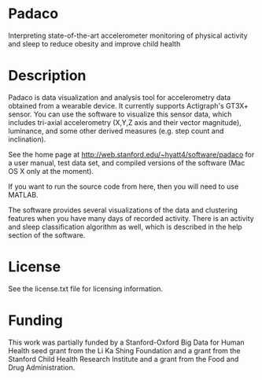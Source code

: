 Padaco
======

Interpreting state-of-the-art accelerometer monitoring of physical activity and sleep to reduce obesity and improve child health

# Description

Padaco is data visualization and analysis tool for accelerometry data obtained from a wearable device.  It currently supports Actigraph's GT3X+ sensor. You can use the software to visualize this sensor data, which includes tri-axial accelerometry (X,Y,Z axis and their vector magnitude), luminance, and some other derived measures (e.g. step count and inclination).

See the home page at http://web.stanford.edu/~hyatt4/software/padaco for a user manual, test data set, and compiled versions of the software (Mac OS X only at the moment).

If you want to run the source code from here, then you will need to use MATLAB.

The software provides several visualizations of the data and clustering features when you have many days of recorded activity. There is an activity and sleep classification algorithm as well, which is described in the help section of the software.

# License

See the license.txt file for licensing information.

# Funding

This work was partially funded by a Stanford-Oxford Big Data for Human Health seed grant from the Li Ka Shing Foundation and a grant from the Stanford Child Health Research Institute and a grant from the Food and Drug Administration.
